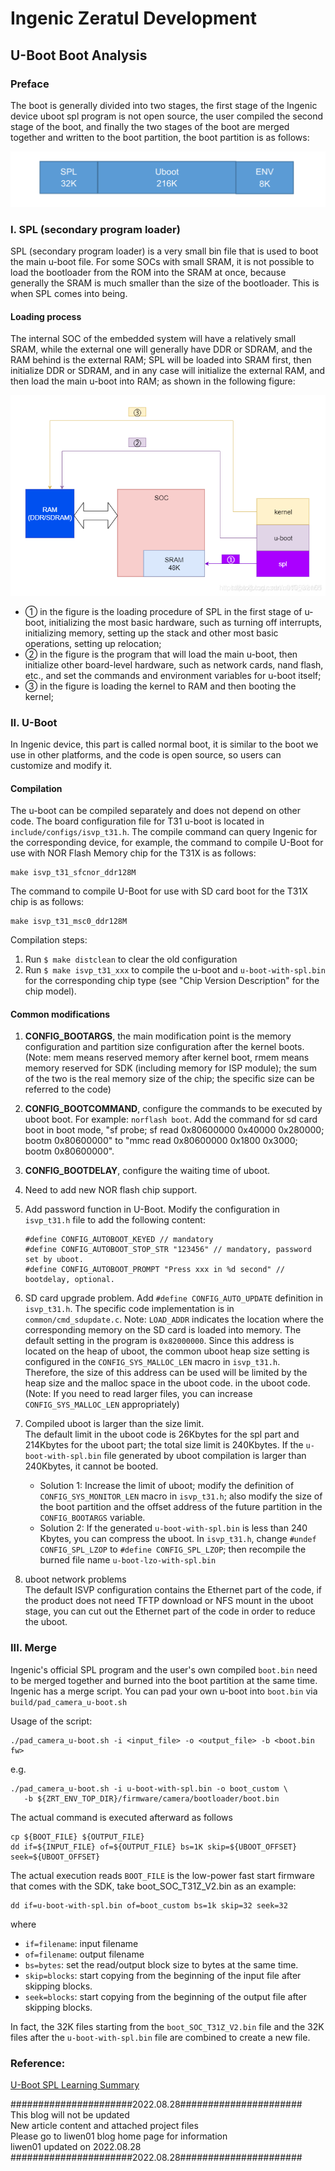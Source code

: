 Ingenic Zeratul Development
===========================

U-Boot Boot Analysis
--------------------

### Preface

The boot is generally divided into two stages, the first stage of the Ingenic
device uboot spl program is not open source, the user compiled the second
stage of the boot, and finally the two stages of the boot are merged together
and written to the boot partition, the boot partition is as follows:

![](image4.png)

### I. SPL (secondary program loader)

SPL (secondary program loader) is a very small bin file that is used to boot
the main u-boot file. For some SOCs with small SRAM, it is not possible to
load the bootloader from the ROM into the SRAM at once, because generally the
SRAM is much smaller than the size of the bootloader. This is when SPL comes
into being.

#### Loading process

The internal SOC of the embedded system will have a relatively small SRAM, 
while the external one will generally have DDR or SDRAM, and the RAM behind
is the external RAM; SPL will be loaded into SRAM first, then initialize DDR
or SDRAM, and in any case will initialize the external RAM, and then load the
main u-boot into RAM; as shown in the following figure:

![](image5.png)

- ① in the figure is the loading procedure of SPL in the first stage of u-boot,
  initializing the most basic hardware, such as turning off interrupts, 
  initializing memory, setting up the stack and other most basic operations,
  setting up relocation;
- ② in the figure is the program that will load the main u-boot, then initialize
  other board-level hardware, such as network cards, nand flash, etc., and set
   the commands and environment variables for u-boot itself;
- ③ in the figure is loading the kernel to RAM and then booting the kernel;

### II. U-Boot

In Ingenic device, this part is called normal boot, it is similar to the boot we
use in other platforms, and the code is open source, so users can customize and
modify it.

#### Compilation

The u-boot can be compiled separately and does not depend on other code. The board
configuration file for T31 u-boot is located in `include/configs/isvp_t31.h`.
The compile command can query Ingenic for the corresponding device, for example,
the command to compile U-Boot for use with NOR Flash Memory chip for the T31X 
is as follows:
```
make isvp_t31_sfcnor_ddr128M
```

The command to compile U-Boot for use with SD card boot for the T31X chip is as follows:
```
make isvp_t31_msc0_ddr128M
```

Compilation steps:

1. Run `$ make distclean` to clear the old configuration
2. Run `$ make isvp_t31_xxx` to compile the u-boot and `u-boot-with-spl.bin`
   for the corresponding chip type (see "Chip Version Description" for the chip model).

#### Common modifications

1) __CONFIG_BOOTARGS__, the main modification point is the memory configuration
   and partition size configuration after the kernel boots. (Note: mem means
   reserved memory after kernel boot, rmem means memory reserved for SDK
   (including memory for ISP module); the sum of the two is the real memory
   size of the chip; the specific size can be referred to the code)

2) __CONFIG_BOOTCOMMAND__, configure the commands to be executed by uboot boot.
   For example: `norflash boot`. Add the command for sd card boot in boot mode,
   "sf probe; sf read 0x80600000 0x40000 0x280000; bootm 0x80600000" to
   "mmc read 0x80600000 0x1800 0x3000; bootm 0x80600000".

3) __CONFIG_BOOTDELAY__, configure the waiting time of uboot.

4) Need to add new NOR flash chip support.

5) Add password function in U-Boot. Modify the configuration in `isvp_t31.h` file
   to add the following content:
   ```
   #define CONFIG_AUTOBOOT_KEYED // mandatory
   #define CONFIG_AUTOBOOT_STOP_STR "123456" // mandatory, password set by uboot.
   #define CONFIG_AUTOBOOT_PROMPT "Press xxx in %d second" // bootdelay, optional.
   ```

6) SD card upgrade problem.
   Add `#define CONFIG_AUTO_UPDATE` definition in `isvp_t31.h`.
   The specific code implementation is in `common/cmd_sdupdate.c`.
   Note: `LOAD_ADDR` indicates the location where the corresponding memory on
   the SD card is loaded into memory. The default setting in the program is `0x82000000`.
   Since this address is located on the heap of uboot, the common uboot heap size
   setting is configured in the `CONFIG_SYS_MALLOC_LEN` macro in `isvp_t31.h`.
   Therefore, the size of this address can be used will be limited by the heap size
   and the malloc space in the uboot code. in the uboot code.
   (Note: If you need to read larger files, you can increase `CONFIG_SYS_MALLOC_LEN`
   appropriately)

7) Compiled uboot is larger than the size limit.  
   The default limit in the uboot code is 26Kbytes for the spl part and 214Kbytes
   for the uboot part; the total size limit is 240Kbytes. If the `u-boot-with-spl.bin`
   file generated by uboot compilation is larger than 240Kbytes, it cannot be booted.  
   - Solution 1: Increase the limit of uboot;
      modify the definition of `CONFIG_SYS_MONITOR_LEN` macro in `isvp_t31.h`;
      also modify the size of the boot partition and the offset address of the future
      partition in the `CONFIG_BOOTARGS` variable.  
   - Solution 2: If the generated `u-boot-with-spl.bin` is less than 240 Kbytes,
      you can compress the uboot. In `isvp_t31.h`, change `#undef CONFIG_SPL_LZOP` to
      `#define CONFIG_SPL_LZOP`; then recompile the burned file name `u-boot-lzo-with-spl.bin`

8) uboot network problems  
   The default ISVP configuration contains the Ethernet part of the code,
   if the product does not need TFTP download or NFS mount in the uboot stage, you can
   cut out the Ethernet part of the code in order to reduce the uboot.

### III. Merge

Ingenic's official SPL program and the user's own compiled `boot.bin` need to
be merged together and burned into the boot partition at the same time.
Ingenic has a merge script. You can pad your own u-boot into `boot.bin` via
`build/pad_camera_u-boot.sh`

Usage of the script:
```
./pad_camera_u-boot.sh -i <input_file> -o <output_file> -b <boot.bin fw>
```
e.g.
```
./pad_camera_u-boot.sh -i u-boot-with-spl.bin -o boot_custom \
   -b ${ZRT_ENV_TOP_DIR}/firmware/camera/bootloader/boot.bin
```

The actual command is executed afterward as follows
```
cp ${BOOT_FILE} ${OUTPUT_FILE}
dd if=${INPUT_FILE} of=${OUTPUT_FILE} bs=1K skip=${UBOOT_OFFSET} seek=${UBOOT_OFFSET}
```

The actual execution reads `BOOT_FILE` is the low-power fast start firmware
that comes with the SDK, take boot_SOC_T31Z_V2.bin as an example:
```
dd if=u-boot-with-spl.bin of=boot_custom bs=1k skip=32 seek=32
```
where
- `if=filename`: input filename  
- `of=filename`: output filename  
- `bs=bytes`: set the read/output block size to bytes at the same time.  
- `skip=blocks`: start copying from the beginning of the input file after skipping blocks.  
- `seek=blocks`: start copying from the beginning of the output file after skipping blocks.

In fact, the 32K files starting from the `boot_SOC_T31Z_V2.bin` file and the
32K files after the `u-boot-with-spl.bin` file are combined to create a new file.

### Reference:

[U-Boot SPL Learning Summary](https://my.oschina.net/renhc/blog/53580)

######################2022.08.28######################  
This blog will not be updated  
New article content and attached project files  
Please go to liwen01 blog home page for information  
liwen01 updated on 2022.08.28  
######################2022.08.28######################
